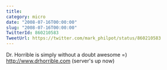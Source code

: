 ```yaml
---
title: 
category: micro
date: "2008-07-16T00:00:00"
slug: "2008-07-16T00:00:00"
TwitterId: 860210583
TweetUrl: https://twitter.com/mark_philpot/status/860210583
---
```


Dr. Horrible is simply without a doubt awesome =) http://www.drhorrible.com
(server's up now)
